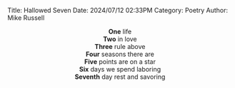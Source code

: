 Title: Hallowed Seven
Date: 2024/07/12 02:33PM
Category: Poetry
Author: Mike Russell

<p style="text-align: center">
<b>One</b> life<br>
<b>Two</b> in love<br>
<b>Three</b> rule above<br>
<b>Four</b> seasons there are<br>
<b>Five</b> points are on a star<br>
<b>Six</b> days we spend laboring<br>
<b>Seventh</b> day rest and savoring
</p>
